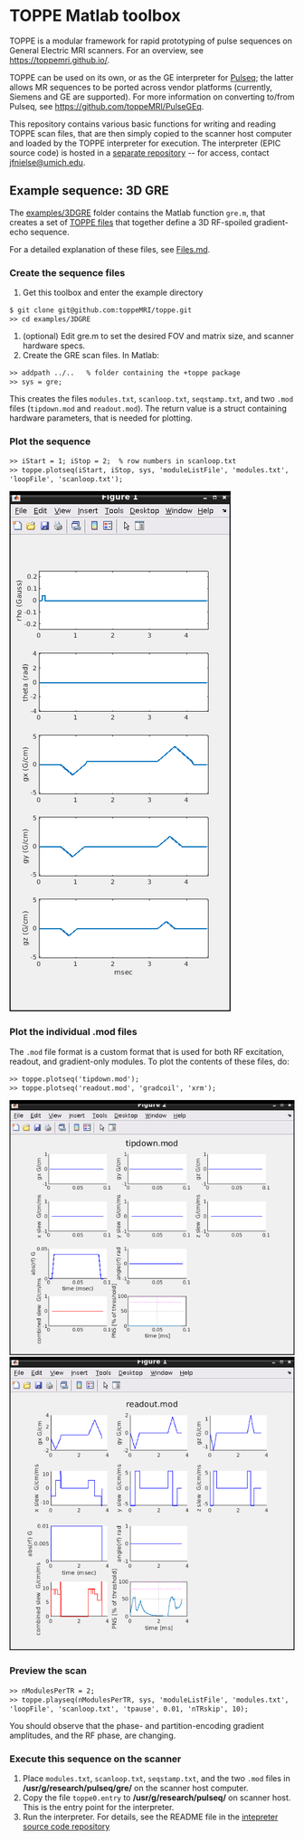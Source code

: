 # TOPPE Matlab toolbox

TOPPE is a modular framework for rapid prototyping of pulse sequences on General Electric MRI scanners.
For an overview, see <https://toppemri.github.io/>.

TOPPE can be used on its own, or as the GE interpreter for [Pulseq](http://pulseq.github.io/); 
the latter allows MR sequences to be ported across vendor platforms (currently, Siemens and GE are supported).
For more information on converting to/from Pulseq, see <https://github.com/toppeMRI/PulseGEq>.

This repository contains various basic functions for writing and reading TOPPE scan files, that are
then simply copied to the scanner host computer and loaded by the TOPPE interpreter for execution.
The interpreter (EPIC source code) is hosted in a 
[separate repository](https://github.com/jfnielsen/TOPPEpsdSourceCode) -- for access, contact jfnielse@umich.edu.


## Example sequence: 3D GRE

The [examples/3DGRE](examples/3DGRE) folder contains the Matlab function `gre.m`, that
creates a set of [TOPPE files](Files.md) that together define a 3D RF-spoiled gradient-echo sequence.

For a detailed explanation of these files,
see [Files.md](Files.md).


### Create the sequence files

1. Get this toolbox and enter the example directory
```
$ git clone git@github.com:toppeMRI/toppe.git
>> cd examples/3DGRE
```
1. (optional) Edit gre.m to set the desired FOV and matrix size, and scanner hardware specs.
1. Create the GRE scan files.
In Matlab:
```
>> addpath ../..   % folder containing the +toppe package
>> sys = gre; 
```
This creates the files `modules.txt`, `scanloop.txt`, `seqstamp.txt`, and two `.mod` files (`tipdown.mod` and `readout.mod`).
The return value is a struct containing hardware parameters, that is needed for plotting.

### Plot the sequence

```
>> iStart = 1; iStop = 2;  % row numbers in scanloop.txt
>> toppe.plotseq(iStart, iStop, sys, 'moduleListFile', 'modules.txt', 'loopFile', 'scanloop.txt');
```

![GRE](resource/gre.png)


### Plot the individual .mod files

The `.mod` file format is a custom format that is used for both RF excitation, readout, 
and gradient-only modules.
To plot the contents of these files, do:
```
>> toppe.plotseq('tipdown.mod');
>> toppe.plotseq('readout.mod', 'gradcoil', 'xrm');
```

![excitation module](resource/tipdown.png)
![readout module](resource/readout.png)


### Preview the scan

```
>> nModulesPerTR = 2;
>> toppe.playseq(nModulesPerTR, sys, 'moduleListFile', 'modules.txt', 'loopFile', 'scanloop.txt', 'tpause', 0.01, 'nTRskip', 10);
```

You should observe that the phase- and partition-encoding gradient amplitudes, 
and the RF phase, are changing.


### Execute this sequence on the scanner

1. Place `modules.txt`, `scanloop.txt`, `seqstamp.txt`, and  the two `.mod` files 
   in **/usr/g/research/pulseq/gre/** on the scanner host computer.
1. Copy the file `toppe0.entry` to **/usr/g/research/pulseq/** on scanner host. This is the entry point for the interpreter.
1. Run the interpreter. For details, see the README file in the [intepreter source code repository](https://github.com/jfnielsen/TOPPEpsdSourceCode)
```




